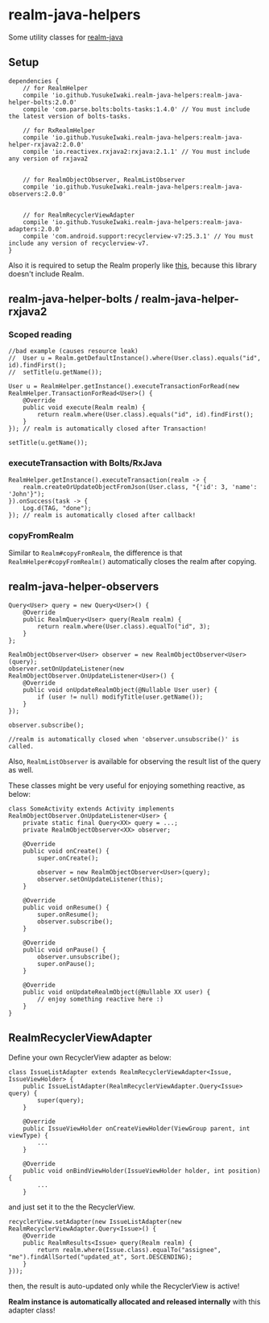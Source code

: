 # realm-java-helpers

Some utility classes for [realm-java](https://realm.io/jp/docs/java/latest/)

## Setup

```
dependencies {
    // for RealmHelper
    compile 'io.github.YusukeIwaki.realm-java-helpers:realm-java-helper-bolts:2.0.0'
    compile 'com.parse.bolts:bolts-tasks:1.4.0' // You must include the latest version of bolts-tasks.

    // for RxRealmHelper
    compile 'io.github.YusukeIwaki.realm-java-helpers:realm-java-helper-rxjava2:2.0.0'
    compile 'io.reactivex.rxjava2:rxjava:2.1.1' // You must include any version of rxjava2


    // for RealmObjectObserver, RealmListObserver
    compile 'io.github.YusukeIwaki.realm-java-helpers:realm-java-observers:2.0.0'


    // for RealmRecyclerViewAdapter
    compile 'io.github.YusukeIwaki.realm-java-helpers:realm-java-adapters:2.0.0'
    compile 'com.android.support:recyclerview-v7:25.3.1' // You must include any version of recyclerview-v7.
}
```

Also it is required to setup the Realm properly like [this](https://realm.io/docs/java/latest/#installation), because this library doesn't include Realm.

## realm-java-helper-bolts / realm-java-helper-rxjava2

### Scoped reading

```
//bad example (causes resource leak)
//  User u = Realm.getDefaultInstance().where(User.class).equals("id", id).findFirst();
//  setTitle(u.getName());

User u = RealmHelper.getInstance().executeTransactionForRead(new RealmHelper.TransactionForRead<User>() {
    @Override
    public void execute(Realm realm) {
        return realm.where(User.class).equals("id", id).findFirst();
    }
}); // realm is automatically closed after Transaction!

setTitle(u.getName());
```

### executeTransaction with Bolts/RxJava

```
RealmHelper.getInstance().executeTransaction(realm -> {
    realm.createOrUpdateObjectFromJson(User.class, "{'id': 3, 'name': 'John'}");
}).onSuccess(task -> {
    Log.d(TAG, "done");
}); // realm is automatically closed after callback!
```

### copyFromRealm

Similar to `Realm#copyFromRealm`, the difference is that `RealmHelper#copyFromRealm()` automatically closes the realm after copying.


## realm-java-helper-observers

```
Query<User> query = new Query<User>() {
    @Override
    public RealmQuery<User> query(Realm realm) {
        return realm.where(User.class).equalTo("id", 3);
    }
};

RealmObjectObserver<User> observer = new RealmObjectObserver<User>(query);
observer.setOnUpdateListener(new RealmObjectObserver.OnUpdateListener<User>() {
    @Override
    public void onUpdateRealmObject(@Nullable User user) {
        if (user != null) modifyTitle(user.getName());
    }
});

observer.subscribe();

//realm is automatically closed when 'observer.unsubscribe()' is called.
```

Also, `RealmListObserver` is available for observing the result list of the query as well.

These classes might be very useful for enjoying something reactive, as below:

```
class SomeActivity extends Activity implements RealmObjectObserver.OnUpdateListener<User> {
    private static final Query<XX> query = ...;
    private RealmObjectObserver<XX> observer;

    @Override
    public void onCreate() {
        super.onCreate();

        observer = new RealmObjectObserver<User>(query);
        observer.setOnUpdateListener(this);
    }

    @Override
    public void onResume() {
        super.onResume();
        observer.subscribe();
    }

    @Override
    public void onPause() {
        observer.unsubscribe();
        super.onPause();
    }

    @Override
    public void onUpdateRealmObject(@Nullable XX user) {
        // enjoy something reactive here :)
    }
}
```


## RealmRecyclerViewAdapter

Define your own RecyclerView adapter as below:

```
class IssueListAdapter extends RealmRecyclerViewAdapter<Issue, IssueViewHolder> {
    public IssueListAdapter(RealmRecyclerViewAdapter.Query<Issue> query) {
        super(query);
    }

    @Override
    public IssueViewHolder onCreateViewHolder(ViewGroup parent, int viewType) {
        ...        
    }

    @Override
    public void onBindViewHolder(IssueViewHolder holder, int position) {
        ...
    }

```


and just set it to the the RecyclerView.

```
recyclerView.setAdapter(new IssueListAdapter(new RealmRecyclerViewAdapter.Query<Issue>() {
    @Override
    public RealmResults<Issue> query(Realm realm) {
        return realm.where(Issue.class).equalTo("assignee", "me").findAllSorted("updated_at", Sort.DESCENDING);
    }
}));
```

then, the result is auto-updated only while the RecyclerView is active!

**Realm instance is automatically allocated and released internally** with this adapter class!
